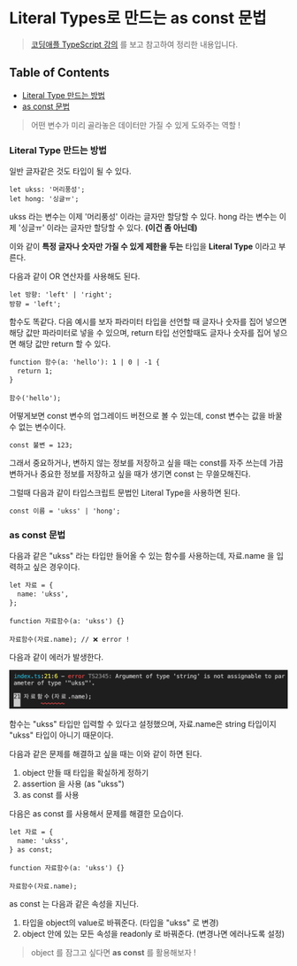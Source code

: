 # Literal Types로 만드는 as const 문법

> [코딩애플 TypeScript 강의](https://codingapple.com/) 를 보고 참고하여 정리한 내용입니다.

## Table of Contents

- [Literal Type 만드는 방법](#literal-type-만드는-방법)
- [as const 문법](#as-const-문법)

> 어떤 변수가 미리 골라놓은 데이터만 가질 수 있게 도와주는 역할 !

### Literal Type 만드는 방법

일반 글자같은 것도 타입이 될 수 있다.

```tsx
let ukss: '머리풍성';
let hong: '싱글ㅠ';
```

ukss 라는 변수는 이제 '머리풍성' 이라는 글자만 할당할 수 있다.
hong 라는 변수는 이제 '싱글ㅠ' 이라는 글자만 할당할 수 있다. **(이건 좀 아닌데)**

이와 같이 **특정 글자나 숫자만 가질 수 있게 제한을 두는** 타입을 **Literal Type** 이라고 부른다.

다음과 같이 OR 연산자를 사용해도 된다.

```tsx
let 방향: 'left' | 'right';
방향 = 'left';
```

함수도 똑같다. 다음 예시를 보자
파라미터 타입을 선언할 때 글자나 숫자를 집어 넣으면 해당 값만 파라미터로 넣을 수 있으며,
return 타입 선언할때도 글자나 숫자를 집어 넣으면 해당 값만 return 할 수 있다.

```tsx
function 함수(a: 'hello'): 1 | 0 | -1 {
  return 1;
}

함수('hello');
```

어떻게보면 const 변수의 업그레이드 버전으로 볼 수 있는데, const 변수는 값을 바꿀 수 없는 변수이다.

```tsx
const 불변 = 123;
```

그래서 중요하거나, 변하지 않는 정보를 저장하고 싶을 때는 const를 자주 쓰는데 가끔 변하거나 중요한 정보를 저장하고 싶을 때가 생기면 const 는 무쓸모해진다.

그럴때 다음과 같이 타입스크립트 문법인 Literal Type을 사용하면 된다.

```tsx
const 이름 = 'ukss' | 'hong';
```

### as const 문법

다음과 같은 "ukss" 라는 타입만 들어올 수 있는 함수를 사용하는데, 자료.name 을 입력하고 싶은 경우이다.

```tsx
let 자료 = {
  name: 'ukss',
};

function 자료함수(a: 'ukss') {}

자료함수(자료.name); // ❌ error !
```

다음과 같이 에러가 발생한다.

<img src="./src/asconstError.png" style="width:600px">

함수는 "ukss" 타입만 입력할 수 있다고 설정했으며, 자료.name은 string 타입이지 "ukss" 타입이 아니기 때문이다.

다음과 같은 문제를 해결하고 싶을 때는 이와 같이 하면 된다.

1. object 만들 때 타입을 확실하게 정하기
2. assertion 을 사용 (as "ukss")
3. as const 를 사용

다음은 as const 를 사용해서 문제를 해결한 모습이다.

```tsx
let 자료 = {
  name: 'ukss',
} as const;

function 자료함수(a: 'ukss') {}

자료함수(자료.name);
```

as const 는 다음과 같은 속성을 지닌다.

1. 타입을 object의 value로 바꿔준다. (타입을 "ukss" 로 변경)
2. object 안에 있는 모든 속성을 readonly 로 바꿔준다. (변경나면 에러나도록 설정)

> object 를 잠그고 싶다면 **as const** 를 활용해보자 !
